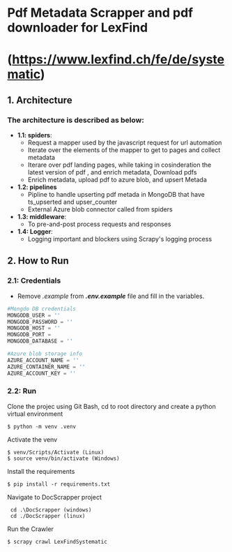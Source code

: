 #  Pdf Metadata Scrapper and pdf downloader for LexFind
# (https://www.lexfind.ch/fe/de/systematic)

## 1. Architecture
### The architecture is described as below:
- **1.1: spiders**: 
    -  Request a mapper used by the javascript request for url automation
    -  Iterate over the elements of the mapper to get to pages and collect metadata 
    -  Iterare over pdf landing pages, while taking in cosinderation the latest version of pdf , and enrich metadata, Download pdfs 
    -  Enrich metadata, upload pdf to azure blob, and upsert Metada
- **1.2: pipelines**
    - Pipline to handle upserting pdf metada in MongoDB that have ts_upserted and upser_counter
    - External Azure blob connector called from spiders
- **1.3: middleware**:
    - To pre-and-post process requests and responses
- **1.4: Logger**:
    - Logging important and blockers using Scrapy's logging process

 
## 2. How to Run
### **2.1: Credentials**
- Remove *.example* from ***.env.example*** file and fill in the variables.

``` Python
#Mongdo DB credentials
MONGODB_USER = ''
MONGODB_PASSWORD = ''
MONGODB_HOST = ''
MONGODB_PORT = 
MONGODB_DATABASE = ''

#Azure blob storage info
AZURE_ACCOUNT_NAME = ''
AZURE_CONTAINER_NAME = ''
AZURE_ACCOUNT_KEY = ''
```
### **2.2: Run**

Clone the projec using Git Bash, cd to root directory and create a python virtual environment
```
$ python -m venv .venv
```
Activate the venv

```
$ venv/Scripts/Activate (Linux)
$ source venv/bin/activate (Windows)
```



Install the requirements
```
$ pip install -r requirements.txt
```
Navigate to DocScrapper project
```
 cd .\DocScrapper (windows)
 cd ./DocScrapper (linux)
```
Run the Crawler
```
$ scrapy crawl LexFindSystematic
```
